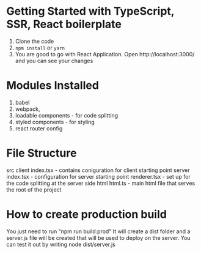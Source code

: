 # Getting Started with TypeScript, SSR, React boilerplate

1. Clone the code
2. `npm install` or `yarn`
3. You are good to go with React Application. Open http://localhost:3000/ and you can see your changes 

# Modules Installed

1. babel
2. webpack,
3. loadable components - for code splitting
4. styled components - for styling
5. react router config

# File Structure
src
  client
    index.tsx - contains coniguration for client starting point
  server
    index.tsx - configuration for server starting point
    renderer.tsx - set up for the code splitting at the server side
    html
      html.ts - main html file that serves the root of the project

# How to create production build

You just need to run "npm run build:prod" 
It will create a dist folder and a server.js file will be created that will be used to deploy on the server.
You can test it out by writing node dist/server.js
